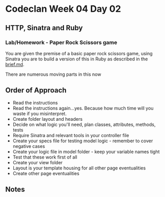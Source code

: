 # Codeclan Week 04 Day 02

## HTTP, Sinatra and Ruby

### Lab/Homework - Paper Rock Scissors game


You are given the premise of a basic paper rock scissors game, using Sinatra you are to build a version of this in Ruby as described in the [brief.md](brief.md).

There are numerous moving parts in this now


## Order of Approach

* Read the instructions
* Read the instructions again...yes. Because how much time will you waste if you misinterpret.
* Create folder layout and headers
* Decide on what logic you'll need, plan classes, attributes, methods, tests
* Require Sinatra and relevant tools in your controller file
* Create your specs file for testing model logic - remember to cover negative cases
* Create your logic file in model folder - keep your variable names tight
* Test that these work first of all
* Create your view folder
* Layout is your template housing for all other page eventualities
* Create other page eventualities


## Notes
